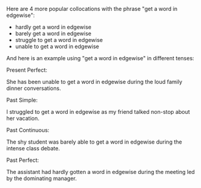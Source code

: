

Here are 4 more popular collocations with the phrase "get a word in edgewise":

- hardly get a word in edgewise
- barely get a word in edgewise
- struggle to get a word in edgewise
- unable to get a word in edgewise

And here is an example using "get a word in edgewise" in different tenses:

Present Perfect:

She has been unable to get a word in edgewise during the loud family dinner conversations.

Past Simple:

I struggled to get a word in edgewise as my friend talked non-stop about her vacation.

Past Continuous:

The shy student was barely able to get a word in edgewise during the intense class debate.

Past Perfect:

The assistant had hardly gotten a word in edgewise during the meeting led by the dominating manager.